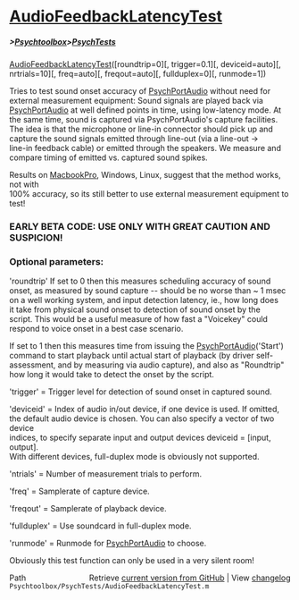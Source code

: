 # [AudioFeedbackLatencyTest](AudioFeedbackLatencyTest)
##### >[Psychtoolbox](Psychtoolbox)>[PsychTests](PsychTests)

[AudioFeedbackLatencyTest](AudioFeedbackLatencyTest)([roundtrip=0][, trigger=0.1][, deviceid=auto][, nrtrials=10][, freq=auto][, freqout=auto][, fullduplex=0][, runmode=1])  
  
Tries to test sound onset accuracy of [PsychPortAudio](PsychPortAudio) without need for  
external measurement equipment: Sound signals are played back via  
[PsychPortAudio](PsychPortAudio) at well defined points in time, using low-latency mode. At  
the same time, sound is captured via PsychPortAudio's capture facilities.  
The idea is that the microphone or line-in connector should pick up and  
capture the sound signals emitted through line-out (via a line-out -\>  
line-in feedback cable) or emitted through the speakers. We measure and  
compare timing of emitted vs. captured sound spikes.  
  
Results on [MacbookPro](MacbookPro), Windows, Linux, suggest that the method works, not with  
100% accuracy, so its still better to use external measurement equipment to test!  
  
### EARLY BETA CODE: USE ONLY WITH GREAT CAUTION AND SUSPICION!  
  
### Optional parameters:  
  
'roundtrip' If set to 0 then this measures scheduling accuracy of sound  
onset, as measured by sound capture -- should be no worse than ~ 1 msec  
on a well working system, and input detection latency, ie., how long does  
it take from physical sound onset to detection of sound onset by the  
script. This would be a useful measure of how fast a "Voicekey" could  
respond to voice onset in a best case scenario.  
  
If set to 1 then this measures time from issuing the [PsychPortAudio](PsychPortAudio)('Start')  
command to start playback until actual start of playback (by driver self-  
assessment, and by measuring via audio capture), and also as "Roundtrip"  
how long it would take to detect the onset by the script.  
  
'trigger' = Trigger level for detection of sound onset in captured sound.  
  
'deviceid' = Index of audio in/out device, if one device is used. If omitted,  
the default audio device is chosen. You can also specify a vector of two device  
indices, to specify separate input and output devices deviceid = [input, output].  
With different devices, full-duplex mode is obviously not supported.  
  
'ntrials' = Number of measurement trials to perform.  
  
'freq' = Samplerate of capture device.  
  
'freqout' = Samplerate of playback device.  
  
'fullduplex' = Use soundcard in full-duplex mode.  
  
'runmode' = Runmode for [PsychPortAudio](PsychPortAudio) to choose.  
  
Obviously this test function can only be used in a very silent room!  
  




<div class="code_header" style="text-align:right;">
  <span style="float:left;">Path&nbsp;&nbsp;</span> <span class="counter">Retrieve <a href=
  "https://raw.github.com/Psychtoolbox-3/Psychtoolbox-3/beta/Psychtoolbox/PsychTests/AudioFeedbackLatencyTest.m">current version from GitHub</a> | View <a href=
  "https://github.com/Psychtoolbox-3/Psychtoolbox-3/commits/beta/Psychtoolbox/PsychTests/AudioFeedbackLatencyTest.m">changelog</a></span>
</div>
<div class="code">
  <code>Psychtoolbox/PsychTests/AudioFeedbackLatencyTest.m</code>
</div>

